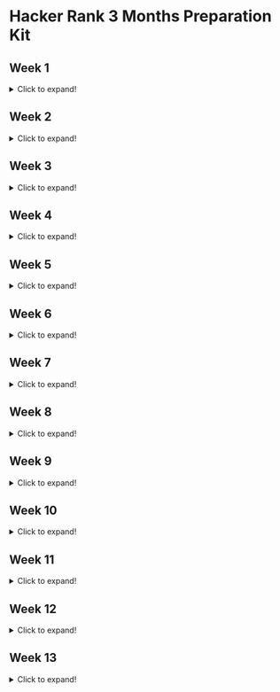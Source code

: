 # Hacker Rank 3 Months Preparation Kit

## Week 1

<details>
  <summary>Click to expand!</summary>
  
  ### 1. ~~[x] [Day 1](https://github.com/AhmedKhaled590/HackerRankPrepKit/blob/master/week1/mini-maxSum.js)~~
  ### 2. ~~[x] [Day 2](https://github.com/AhmedKhaled590/HackerRankPrepKit/blob/master/week1/plusMinus.js)~~
  ### 3. ~~[x] [Day 3](https://github.com/AhmedKhaled590/HackerRankPrepKit/blob/master/week1/timeConversion.js)~~
  ### 4. ~~[x] [Day 4](https://github.com/AhmedKhaled590/HackerRankPrepKit/blob/master/week1/breakingTheRecords.js)~~
  ### 5. ~~[x] [Day 5](https://github.com/AhmedKhaled590/HackerRankPrepKit/blob/master/week1/camelCase4.js)~~
  ### 6. ~~[x] [Day 6](https://github.com/AhmedKhaled590/HackerRankPrepKit/blob/master/week1/divisibleSumPairs.js)~~
  ### 7. ~~[x] [Day 7](https://github.com/AhmedKhaled590/HackerRankPrepKit/blob/master/week1/sparseArray.js)~~
</details>

## Week 2

<details>
  <summary>Click to expand!</summary>
  
  ### 1. ~~[x] [Day 1](https://github.com/AhmedKhaled590/HackerRankPrepKit/blob/master/week2/lonelyInteger.js)~~
  ### 2. ~~[x] [Day 2](https://github.com/AhmedKhaled590/HackerRankPrepKit/blob/master/week2/gradingStudents.js)~~
  ### 3. ~~[x] [Day 3](https://github.com/AhmedKhaled590/HackerRankPrepKit/blob/master/week2/flibbingBits.js)~~
  ### 4. ~~[x] [Day 4]()~~
  ### 5. ~~[x] [Day 5]()~~
  ### 6. ~~[x] [Day 6]()~~
  ### 7. ~~[x] [Day 7]()~~
</details>

## Week 3

<details>
  <summary>Click to expand!</summary>
  
  ### 1. ~~[x] [Day 1]()~~
  ### 2. ~~[x] [Day 2]()~~
  ### 3. ~~[x] [Day 3]()~~
  ### 4. ~~[x] [Day 4]()~~
  ### 5. ~~[x] [Day 5]()~~
  ### 6. ~~[x] [Day 6]()~~
  ### 7. ~~[x] [Day 7]()~~
</details>

## Week 4

<details>
  <summary>Click to expand!</summary>
  
  ### 1. ~~[x] [Day 1]()~~
  ### 2. ~~[x] [Day 2]()~~
  ### 3. ~~[x] [Day 3]()~~
  ### 4. [] [Day 4]()
  ### 5. ~~[x] [Day 5]()~~
  ### 6. ~~[x] [Day 6]()~~
  ### 7. ~~[x] [Day 7]()~~
</details>

## Week 5

<details>
  <summary>Click to expand!</summary>
  
  ### 1. ~~[x] [Day 1]()~~
  ### 2. ~~[x] [Day 2]()~~
  ### 3. ~~[x] [Day 3]()~~
  ### 4. ~~[x] [Day 4]()~~
  ### 5. ~~[x] [Day 5]()~~
  ### 6. ~~[x] [Day 6]()~~
  ### 7. ~~[x] [Day 7]()~~
</details>

## Week 6

<details>
  <summary>Click to expand!</summary>
  
  ### 1. ~~[x] [Day 1]()~~
  ### 2. ~~[x] [Day 2]()~~
  ### 3. ~~[x] [Day 3]()~~
  ### 4. ~~[x] [Day 4]()~~
  ### 5. ~~[x] [Day 5]()~~
  ### 6. ~~[x] [Day 6]()~~
  ### 7. ~~[x] [Day 7]()~~
</details>

## Week 7

<details>
  <summary>Click to expand!</summary>
  
  ### 1. ~~[x] [Day 1]()~~
  ### 2. ~~[x] [Day 2]()~~
  ### 3. ~~[x] [Day 3]()~~
  ### 4. ~~[x] [Day 4]()~~
  ### 5. ~~[x] [Day 5]()~~
  ### 6. ~~[x] [Day 6]()~~
  ### 7. ~~[x] [Day 7]()~~
  
</details>

## Week 8

<details>
  <summary>Click to expand!</summary>
  
  ### 1. [] [Day 1]()
  ### 2. [] [Day 2]()
  ### 3. [] [Day 3]()
  ### 4. [] [Day 4]()
  ### 5. [] [Day 5]()
  ### 6. [] [Day 6]()
  ### 7. [] [Day 7]()
</details>

## Week 9

<details>
  <summary>Click to expand!</summary>
  
  ### 1. [] [Day 1]()
  ### 2. [] [Day 2]()
  ### 3. [] [Day 3]()
  ### 4. [] [Day 4]()
  ### 5. [] [Day 5]()
  ### 6. [] [Day 6]()
  ### 7. [] [Day 7]()
</details>

## Week 10

<details>
  <summary>Click to expand!</summary>
  
  ### 1. [] [Day 1]()
  ### 2. [] [Day 2]()
  ### 3. [] [Day 3]()
  ### 4. [] [Day 4]()
  ### 5. [] [Day 5]()
  ### 6. [] [Day 6]()
  ### 7. [] [Day 7]()
</details>

## Week 11

<details>
  <summary>Click to expand!</summary>
  
  ### 1. [] [Day 1]()
  ### 2. [] [Day 2]()
  ### 3. [] [Day 3]()
  ### 4. [] [Day 4]()
  ### 5. [] [Day 5]()
  ### 6. [] [Day 6]()
  ### 7. [] [Day 7]()
</details>

## Week 12

<details>
  <summary>Click to expand!</summary>
  
  ### 1. [] [Day 1]()
  ### 2. [] [Day 2]()
  ### 3. [] [Day 3]()
  ### 4. [] [Day 4]()
  ### 5. [] [Day 5]()
  ### 6. [] [Day 6]()
  ### 7. [] [Day 7]()
</details>

## Week 13

<details>
  <summary>Click to expand!</summary>
  
  ### 1. [] [Day 1]()
  ### 2. [] [Day 2]()
  ### 3. [] [Day 3]()
  ### 4. [] [Day 4]()
  ### 5. [] [Day 5]()
  ### 6. [] [Day 6]()
  ### 7. [] [Day 7]()
</details>
